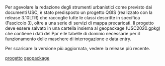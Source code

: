 
Per agevolare la redazione degli strumenti urbanistici come previsto dai documenti USC, è stato predisposto un progetto QGIS (realizzato con la release 3.10LTR) che raccoglie tutte le classi descritte in specifica (Fascicolo 3), oltre a una serie di servizi di mappa precaricati.
Il progetto deve essere salvato in una cartella insiema al geopackage (USC2020.gpkg) che contiene i dati del Ppr e le tabelle di dominio necessarie per il funzionamento delle maschere di interrogazione e data entry.

Per scaricare la versione più aggiornata, vedere la release più recente.


[progetto](/releases/download/v.0.1-alpha/USC2020_v.0.1-alpha.qgs)
[geopackage](https://github.com/silettog/USC2020/releases/download/v.0.1-alpha/USC2020.zip)
